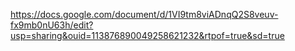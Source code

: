 https://docs.google.com/document/d/1VI9tm8viADnqQ2S8veuv-fx9mb0nU63h/edit?usp=sharing&ouid=113876890049258621232&rtpof=true&sd=true
